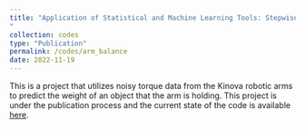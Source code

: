 ```yaml
---
title: "Application of Statistical and Machine Learning Tools: Stepwise Unlocking Weighing for A Robotic Arm
"
collection: codes 
type: "Publication"
permalink: /codes/arm_balance
date: 2022-11-19
---
```


This is a project that utilizes noisy torque data from the Kinova robotic arms to predict the weight of an object that the arm is holding. This project is under the publication process and the current state of the code is available [here](https://github.com/lukeyf/arm_balance).

